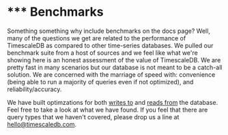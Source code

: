 # *** Benchmarks

Something something why include benchmarks on the docs page?  Well, many of the questions we get are related to the performance of TimescaleDB as compared to other time-series databases.  We pulled our benchmark suite from a host of sources and we feel like what we're showing here is an honest assessment of the value of TimescaleDB.  We are pretty fast in many scenarios but our database is not meant to be a catch-all solution.  We are concerned with the marriage of speed with: convenience (being able to run a majority of queries even if not optimized), and reliability/accuracy.

We have built optimzations for both [writes to][] and [reads from][] the database.  Feel free to take a look at what we have found.  If you feel that there are query types that we haven't covered, please drop us a line at <hello@timescaledb.com>.

[writes to]: /benchmarks#writes
[reads from]: /benchmarks#reads
